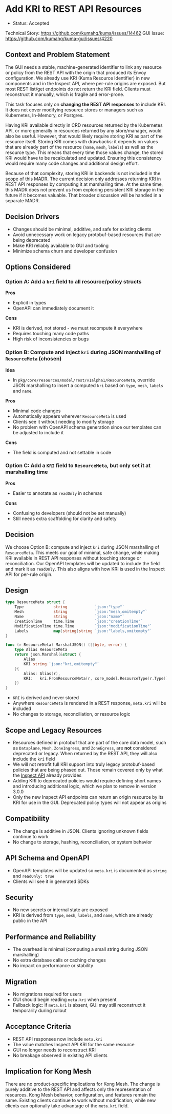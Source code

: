 # Add KRI to REST API Resources

* Status: Accepted

Technical Story: https://github.com/kumahq/kuma/issues/14462
GUI Issue: https://github.com/kumahq/kuma-gui/issues/4220

## Context and Problem Statement

The GUI needs a stable, machine-generated identifier to link any resource or policy from the REST API with the origin that produced its Envoy configuration. We already use KRI (Kuma Resource Identifier) in new components and in the Inspect API, where per-rule origins are exposed. But most REST list/get endpoints do not return the KRI field. Clients must reconstruct it manually, which is fragile and error-prone.

This task focuses only on **changing the REST API responses** to include KRI. It does not cover modifying resource stores or managers such as Kubernetes, In-Memory, or Postgres.

Having KRI available directly in CRD resources returned by the Kubernetes API, or more generally in resources returned by any store/manager, would also be useful. However, that would likely require storing KRI as part of the resource itself. Storing KRI comes with drawbacks: it depends on values that are already part of the resource (`name`, `mesh`, `labels`) as well as the resource type. This means that every time those values change, the stored KRI would have to be recalculated and updated. Ensuring this consistency would require many code changes and additional design effort.

Because of that complexity, storing KRI in backends is not included in the scope of this MADR. The current decision only addresses returning KRI in REST API responses by computing it at marshalling time. At the same time, this MADR does not prevent us from exploring persistent KRI storage in the future if it becomes valuable. That broader discussion will be handled in a separate MADR.

## Decision Drivers

* Changes should be minimal, additive, and safe for existing clients
* Avoid unnecessary work on legacy protobuf-based resources that are being deprecated
* Make KRI reliably available to GUI and tooling
* Minimize schema churn and developer confusion

## Options Considered

### Option A: Add a `kri` field to all resource/policy structs

**Pros**

* Explicit in types
* OpenAPI can immediately document it

**Cons**

* KRI is derived, not stored - we must recompute it everywhere
* Requires touching many code paths
* High risk of inconsistencies or bugs

### Option B: Compute and inject `kri` during JSON marshalling of `ResourceMeta` (chosen)

**Idea**

* In `pkg/core/resources/model/rest/v1alpha1/ResourceMeta`, override JSON marshalling to insert a computed `kri` based on `type`, `mesh`, `labels` and `name`.

**Pros**

* Minimal code changes
* Automatically appears wherever `ResourceMeta` is used
* Clients see it without needing to modify storage
* No problem with OpenAPI schema generation since our templates can be adjusted to include it

**Cons**

* The field is computed and not settable in code

### Option C: Add a `KRI` field to `ResourceMeta`, but only set it at marshalling time

**Pros**

* Easier to annotate as `readOnly` in schemas

**Cons**

* Confusing to developers (should not be set manually)
* Still needs extra scaffolding for clarity and safety

## Decision

We choose Option B: compute and inject `kri` during JSON marshalling of `ResourceMeta`. This meets our goal of minimal, safe change, while making KRI available in REST API responses without touching storage or reconciliation. Our OpenAPI templates will be updated to include the field and mark it as `readOnly`. This also aligns with how KRI is used in the Inspect API for per-rule origin.

## Design

```go
type ResourceMeta struct {
    Type             string            `json:"type"`
    Mesh             string            `json:"mesh,omitempty"`
    Name             string            `json:"name"`
    CreationTime     time.Time         `json:"creationTime"`
    ModificationTime time.Time         `json:"modificationTime"`
    Labels           map[string]string `json:"labels,omitempty"`
}

func (r ResourceMeta) MarshalJSON() ([]byte, error) {
    type Alias ResourceMeta
    return json.Marshal(&struct {
        Alias
        KRI string `json:"kri,omitempty"`
    }{
        Alias: Alias(r),
        KRI:   kri.FromResourceMeta(r, core_model.ResourceType(r.Type)).String(),
    })
}
```

* `KRI` is derived and never stored
* Anywhere `ResourceMeta` is rendered in a REST response, `meta.kri` will be included
* No changes to storage, reconciliation, or resource logic

## Scope and Legacy Resources

* Resources defined in protobuf that are part of the core data model, such as `Dataplane`, `Mesh`, `ZoneIngress`, and `ZoneEgress`, are **not** considered deprecated or legacy. When returned by the REST API, they will also include the `kri` field
* We will not retrofit full KRI support into truly legacy protobuf-based policies that are being phased out. Those remain covered only by what the [Inspect API](./075-inspect-api-redesign.md) already provides
* Adding KRI to deprecated policies would require defining short names and introducing additional logic, which we plan to remove in version 3.0.0
* Only the new Inspect API endpoints can return an origin resource by its KRI for use in the GUI. Deprecated policy types will not appear as origins

## Compatibility

* The change is additive in JSON. Clients ignoring unknown fields continue to work
* No change to storage, hashing, reconciliation, or system behavior

## API Schema and OpenAPI

* OpenAPI templates will be updated so `meta.kri` is documented as `string` and `readOnly: true`
* Clients will see it in generated SDKs

## Security

* No new secrets or internal state are exposed
* KRI is derived from `type`, `mesh`, `labels`, and `name`, which are already public in the API

## Performance and Reliability

* The overhead is minimal (computing a small string during JSON marshalling)
* No extra database calls or caching changes
* No impact on performance or stability

## Migration

* No migrations required for users
* GUI should begin reading `meta.kri` when present
* Fallback logic: if `meta.kri` is absent, GUI may still reconstruct it temporarily during rollout

## Acceptance Criteria

* REST API responses now include `meta.kri`
* The value matches Inspect API KRI for the same resource
* GUI no longer needs to reconstruct KRI
* No breakage observed in existing API clients

## Implication for Kong Mesh

There are no product-specific implications for Kong Mesh. The change is purely additive to the REST API and affects only the representation of resources. Kong Mesh behavior, configuration, and features remain the same. Existing clients continue to work without modification, while new clients can optionally take advantage of the `meta.kri` field.

